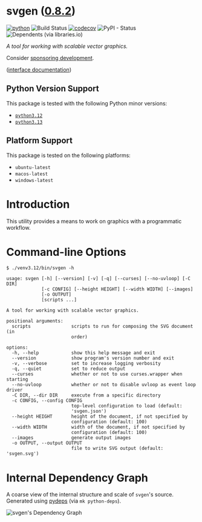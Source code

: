 <!--
    =====================================
    generator=datazen
    version=3.2.3
    hash=cc23849e4a8ce859ef3074d8660bb90b
    =====================================
-->

# svgen ([0.8.2](https://pypi.org/project/svgen/))

[![python](https://img.shields.io/pypi/pyversions/svgen.svg)](https://pypi.org/project/svgen/)
![Build Status](https://github.com/libre-embedded/svgen/workflows/Python%20Package/badge.svg)
[![codecov](https://codecov.io/gh/libre-embedded/svgen/branch/master/graphs/badge.svg?branch=master)](https://codecov.io/github/libre-embedded/svgen)
![PyPI - Status](https://img.shields.io/pypi/status/svgen)
![Dependents (via libraries.io)](https://img.shields.io/librariesio/dependents/pypi/svgen)

*A tool for working with scalable vector graphics.*

Consider [sponsoring development](https://github.com/sponsors/libre-embedded).

([interface documentation](https://libre-embedded.github.io/python/svgen))

## Python Version Support

This package is tested with the following Python minor versions:

* [`python3.12`](https://docs.python.org/3.12/)
* [`python3.13`](https://docs.python.org/3.13/)

## Platform Support

This package is tested on the following platforms:

* `ubuntu-latest`
* `macos-latest`
* `windows-latest`

# Introduction

This utility provides a means to work on graphics with a programmatic workflow.

# Command-line Options

```
$ ./venv3.12/bin/svgen -h

usage: svgen [-h] [--version] [-v] [-q] [--curses] [--no-uvloop] [-C DIR]
             [-c CONFIG] [--height HEIGHT] [--width WIDTH] [--images]
             [-o OUTPUT]
             [scripts ...]

A tool for working with scalable vector graphics.

positional arguments:
  scripts               scripts to run for composing the SVG document (in
                        order)

options:
  -h, --help            show this help message and exit
  --version             show program's version number and exit
  -v, --verbose         set to increase logging verbosity
  -q, --quiet           set to reduce output
  --curses              whether or not to use curses.wrapper when starting
  --no-uvloop           whether or not to disable uvloop as event loop driver
  -C DIR, --dir DIR     execute from a specific directory
  -c CONFIG, --config CONFIG
                        top-level configuration to load (default:
                        'svgen.json')
  --height HEIGHT       height of the document, if not specified by
                        configuration (default: 100)
  --width WIDTH         width of the document, if not specified by
                        configuration (default: 100)
  --images              generate output images
  -o OUTPUT, --output OUTPUT
                        file to write SVG output (default: 'svgen.svg')

```

# Internal Dependency Graph

A coarse view of the internal structure and scale of
`svgen`'s source.
Generated using [pydeps](https://github.com/thebjorn/pydeps) (via
`mk python-deps`).

![svgen's Dependency Graph](im/pydeps.svg)

